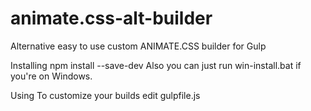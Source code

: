 # animate.css-alt-builder
Alternative easy to use custom ANIMATE.CSS builder for Gulp

Installing
npm install --save-dev
Also you can just run win-install.bat if you're on Windows.

Using
To customize your builds edit gulpfile.js
